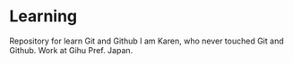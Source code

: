 # Learning
Repository for learn Git and Github
I am Karen, who never touched Git and Github. Work at Gihu Pref. Japan.
